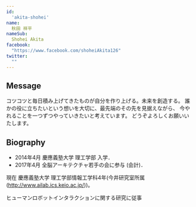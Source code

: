 ```yaml
---
id:
  'akita-shohei'
name:
  秋田 祥平
nameSub:
  Shohei Akita
facebook:
  "https://www.facebook.com/shoheiAkita126"
twitter:
  ""
---
```



## Message
コツコツと毎日積み上げてきたものが自分を作り上げる。未来を創造する。
誰かの役に立ちたいという想いを大切に、最先端のその先を見据えながら、
今やれることを一つずつやっていきたいと考えています。
どうぞよろしくお願いいたします。

## Biography

- 2014年4月 慶應義塾大学 理工学部 入学．
- 2017年4月 全脳アーキテクチャ若手の会に参与 (会計)．

現在 慶應義塾大学 理工学部情報工学科4年(今井研究室所属(http://www.ailab.ics.keio.ac.jp/))。

ヒューマンロボットインタラクションに関する研究に従事
